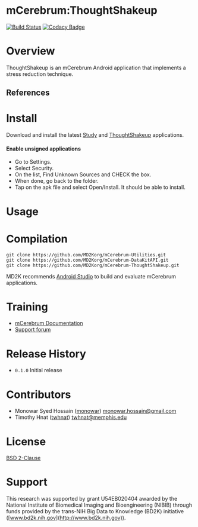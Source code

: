 # mCerebrum:ThoughtShakeup
[![Build Status](https://travis-ci.org/MD2Korg/mCerebrum-ThoughtShakeup.svg?branch=master)](https://travis-ci.org/MD2Korg/mCerebrum-ThoughtShakeup)
[![Codacy Badge](https://api.codacy.com/project/badge/grade/c7aeffdde29e4ddc96d1ed6eb2b75214)](https://www.codacy.com/app/twhnat/mCerebrum-ThoughtShakeup)

# Overview
ThoughtShakeup is an mCerebrum Android application that implements a stress reduction technique.

## References
<!-- - [UbiComp 2015](http://ubicomp.org/ubicomp2015/program/accepted-papers.html)
*cStress: Towards a Gold Standard for Continuous Stress Assessment in the Mobile Environment*
Karen Hovsepian, Mustafa al'absi, Emre Ertin, Thomas Kamarck, Motoshiro Nakajima, Santosh Kumar [pdf](http://dl.acm.org/citation.cfm?id=2807526) -->

# Install
Download and install the latest [Study](https://github.com/MD2Korg/mCerebrum-Study/releases/latest) and [ThoughtShakeup](https://github.com/MD2Korg/mCerebrum-ThoughtShakeup/releases/latest) applications.

#### Enable unsigned applications
- Go to Settings.
- Select Security.
- On the list, Find Unknown Sources and CHECK the box.
- When done, go back to the folder.
- Tap on the apk file and select Open/Install. It should be able to install.

# Usage
<!-- - Screen shots and basic instructions needed here -->

# Compilation
```
git clone https://github.com/MD2Korg/mCerebrum-Utilities.git
git clone https://github.com/MD2Korg/mCerebrum-DataKitAPI.git
git clone https://github.com/MD2Korg/mCerebrum-ThoughtShakeup.git
```

MD2K recommends [Android Studio](http://developer.android.com/tools/studio/index.html) to build and evaluate mCerebrum applications.

# Training
- [mCerebrum Documentation](https://mhealth.md2k.org/)
- [Support forum](https://mhealth.md2k.org/)

# Release History
- `0.1.0` Initial release

# Contributors
- Monowar Syed Hossain ([monowar](https://github.com/monowar)) <monowar.hossain@gmail.com>
- Timothy Hnat ([twhnat](https://github.com/twhnat)) <twhnat@memphis.edu>

# License
[BSD 2-Clause](LICENSE)

# Support
This research was supported by grant U54EB020404 awarded by the National Institute of Biomedical Imaging and Bioengineering (NIBIB) through funds provided by the trans-NIH Big Data to Knowledge (BD2K) initiative ([www.bd2k.nih.gov](http://www.bd2k.nih.gov)).

